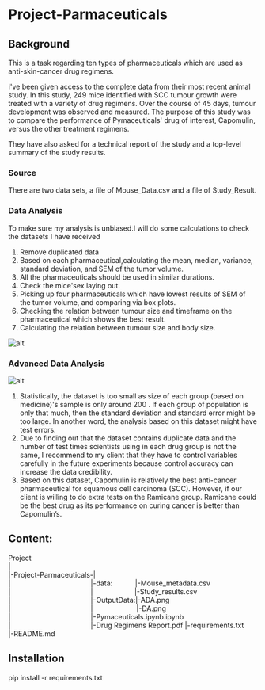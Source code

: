 # Project-Parmaceuticals

## Background

This is a task regarding ten types of pharmaceuticals which are used as anti-skin-cancer drug regimens. 

I've been given access to the complete data from their most recent animal study. In this study, 249 mice identified with SCC tumour growth were treated with a variety of drug regimens. Over the course of 45 days, tumour development was observed and measured. The purpose of this study was to compare the performance of Pymaceuticals' drug of interest, Capomulin, versus the other treatment regimens.  

They have also asked for a technical report of the study and a top-level summary of the study results.  

### Source

There are two data sets, a file of Mouse_Data.csv and a file of Study_Result.

### Data Analysis

To make sure my analysis is unbiased.I will do some calculations to check the datasets I have received  
1. Remove duplicated data  
2. Based on each pharmaceutical,calculating the mean, median, variance, standard deviation, and SEM of the tumor volume.  
3. All the pharmaceuticals should be used in similar durations.  
4. Check the mice'sex laying out.  
5. Picking up four pharmaceuticals which have lowest results of SEM of the tumor volume, and comparing via box plots.  
6. Checking the relation between tumour size and timeframe on the pharmaceutical which shows the best result.  
7. Calculating the relation between tumour size and body size. 

![alt](https://github.com/LynHJ/Pymaceuticals/blob/2cb0f6bd5874f10ca0940cfbcb1fba0dc42f16ab/OutputData/DA.png)  

### Advanced Data Analysis

![alt](https://github.com/LynHJ/Pymaceuticals/blob/2cb0f6bd5874f10ca0940cfbcb1fba0dc42f16ab/OutputData/ADA.png)  

1.	Statistically, the dataset is too small as size of each group (based on medicine)'s sample is only around 200 . If each group of population is only that much, then the standard deviation and standard error might be too large. In another word, the analysis based on this dataset might have test errors.
2.	Due to finding out that the dataset contains duplicate data and the number of test times scientists using in each drug group is not the same, I recommend to my client that they have to control variables carefully in the future experiments because control accuracy can increase the data credibility.
3.	Based on this dataset, Capomulin is relatively the best anti-cancer pharmaceutical for squamous cell carcinoma (SCC). However, if our client is willing to do extra tests on the Ramicane group. Ramicane could be the best drug as its performance on curing cancer is better than Capomulin’s.


## Content:

Project  
|  
|-Project-Parmaceuticals-|  
|&emsp;&emsp;&emsp;&emsp;&emsp;&emsp;&emsp;&emsp;&emsp;&emsp;&emsp;&nbsp;&nbsp;|-data:&emsp;&emsp;&emsp;&nbsp;|-Mouse_metadata.csv   
|&emsp;&emsp;&emsp;&emsp;&emsp;&emsp;&emsp;&emsp;&emsp;&emsp;&emsp;&nbsp;&nbsp;|&emsp;&emsp;&emsp;&emsp;&emsp;&emsp;|-Study_results.csv   
|&emsp;&emsp;&emsp;&emsp;&emsp;&emsp;&emsp;&emsp;&emsp;&emsp;&emsp;&nbsp;&nbsp;|-OutputData:|-ADA.png  
|&emsp;&emsp;&emsp;&emsp;&emsp;&emsp;&emsp;&emsp;&emsp;&emsp;&emsp;&nbsp;&nbsp;|&emsp;&emsp;&emsp;&emsp;&emsp;&emsp;&nbsp;|-DA.png  
|&emsp;&emsp;&emsp;&emsp;&emsp;&emsp;&emsp;&emsp;&emsp;&emsp;&emsp;&nbsp;&nbsp;|-Pymaceuticals.ipynb.ipynb  
|&emsp;&emsp;&emsp;&emsp;&emsp;&emsp;&emsp;&emsp;&emsp;&emsp;&emsp;&nbsp;&nbsp;|-Drug Regimens Report.pdf 
|-requirements.txt   
|-README.md 

## Installation

pip install -r requirements.txt
 



